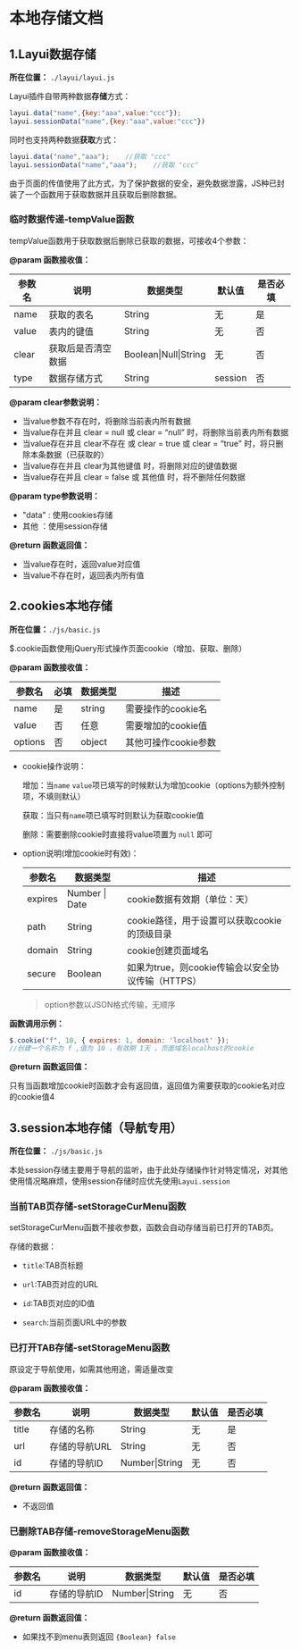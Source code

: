 # 本地存储文档

## 1.Layui数据存储

**所在位置：** `./layui/layui.js`

Layui插件自带两种数据**存储**方式：

```javascript
layui.data("name",{key:"aaa",value:"ccc"});
layui.sessionData("name",{key:"aaa",value:"ccc"})
```

同时也支持两种数据**获取**方式：

```javascript
layui.data("name","aaa");    //获取 "ccc"
layui.sessionData("name","aaa");    //获取 "ccc"
```

由于页面的传值使用了此方式，为了保护数据的安全，避免数据泄露，JS种已封装了一个函数用于获取数据并且获取后删除数据。

### 临时数据传递-tempValue函数

tempValue函数用于获取数据后删除已获取的数据，可接收4个参数：

**@param 函数接收值：**

| 参数名 | 说明               | 数据类型              | 默认值  | 是否必填 |
| ------ | ------------------ | --------------------- | ------- | -------- |
| name   | 获取的表名         | String                | 无      | 是       |
| value  | 表内的键值         | String                | 无      | 否       |
| clear  | 获取后是否清空数据 | Boolean\|Null\|String | 无      | 否       |
| type   | 数据存储方式       | String                | session | 否       |

**@param clear参数说明：**

- 当value参数不存在时，将删除当前表内所有数据
- 当value存在并且 clear = null 或 clear = “null” 时，将删除当前表内所有数据
- 当value存在并且 clear不存在 或 clear = true 或 clear = “true" 时，将只删除本条数据（已获取的）
- 当value存在并且 clear为其他键值 时，将删除对应的键值数据
- 当value存在并且 clear = false 或 其他值 时，将不删除任何数据

**@param type参数说明：**

- "data" : 使用cookies存储
- 其他 ：使用session存储

**@return 函数返回值：**

- 当value存在时，返回value对应值
- 当value不存在时，返回表内所有值

## 2.cookies本地存储

**所在位置：**`./js/basic.js`

$.cookie函数使用jQuery形式操作页面cookie（增加、获取、删除）

**@param 函数接收值：**

| 参数名  | 必填 | 数据类型 | 描述                 |
| ------- | ---- | -------- | -------------------- |
| name    | 是   | string   | 需要操作的cookie名   |
| value   | 否   | 任意     | 需要增加的cookie值   |
| options | 否   | object   | 其他可操作cookie参数 |

- cookie操作说明：

  增加：当`name` `value`项已填写的时候默认为增加cookie（options为额外控制项，不填则默认）

  获取：当只有`name`项已填写时则默认为获取cookie值

  删除：需要删除cookie时直接将value项置为 `null` 即可

- option说明(增加cookie时有效)：

  | 参数名  | 数据类型       | 描述                                              |
  | ------- | -------------- | ------------------------------------------------- |
  | expires | Number \| Date | cookie数据有效期（单位：天）                      |
  | path    | String         | cookie路径，用于设置可以获取cookie的顶级目录      |
  | domain  | String         | cookie创建页面域名                                |
  | secure  | Boolean        | 如果为true，则cookie传输会以安全协议传输（HTTPS） |

  > option参数以JSON格式传输，无顺序

**函数调用示例：**

```javascript
$.cookie("f", 10, { expires: 1, domain: 'localhost' });
//创建一个名称为 f ,值为 10 ，有效期 1天 ，页面域名localhost的cookie
```

**@return 函数返回值：**

只有当函数增加cookie时函数才会有返回值，返回值为需要获取的cookie名对应的cookie值4

## 3.session本地存储（导航专用）

**所在位置：** `./js/basic.js`

本处session存储主要用于导航的监听，由于此处存储操作针对特定情况，对其他使用情况略麻烦，使用session存储时应优先使用`Layui.session`

### 当前TAB页存储-setStorageCurMenu函数

setStorageCurMenu函数不接收参数，函数会自动存储当前已打开的TAB页。

存储的数据：

- `title`:TAB页标题

- `url`:TAB页对应的URL

- `id`:TAB页对应的ID值

- `search`:当前页面URL中的参数

### 已打开TAB存储-setStorageMenu函数

原设定于导航使用，如需其他用途，需适量改变

**@param 函数接收值：**

| 参数名 | 说明          | 数据类型       | 默认值 | 是否必填 |
| ------ | ------------- | -------------- | ------ | -------- |
| title  | 存储的名称    | String         | 无     | 是       |
| url    | 存储的导航URL | String         | 无     | 否       |
| id     | 存储的导航ID  | Number\|String | 无     | 否       |

**@return 函数返回值：**

- 不返回值

### 已删除TAB存储-removeStorageMenu函数

**@param 函数接收值：**

| 参数名 | 说明          | 数据类型       | 默认值 | 是否必填 |
| ------ | ------------- | -------------- | ------ | -------- |
| id     | 存储的导航ID  | Number\|String | 无     | 否       |

**@return 函数返回值：**

- 如果找不到menu表则返回 `{Boolean} false`

